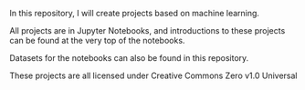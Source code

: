 In this repository, I will create projects based on machine learning.

All projects are in Jupyter Notebooks, and introductions to these projects can be found at the very top of the notebooks.

Datasets for the notebooks can also be found in this repository.

These projects are all licensed under Creative Commons Zero v1.0 Universal
